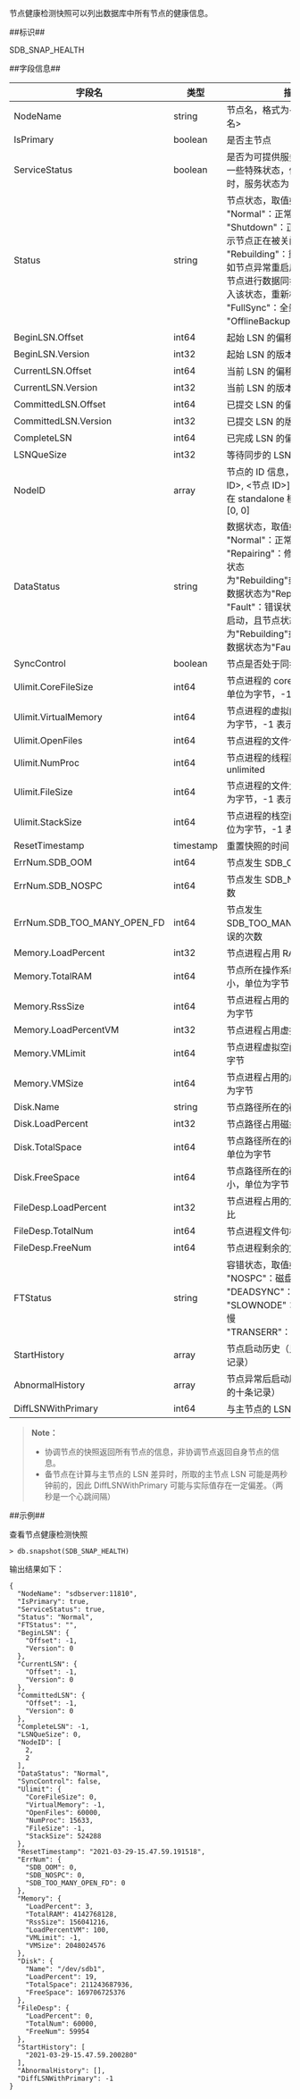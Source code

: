 [^_^]: 
    数据库快照

节点健康检测快照可以列出数据库中所有节点的健康信息。

##标识##

SDB_SNAP_HEALTH

##字段信息##

| 字段名               | 类型      | 描述                                                            |
| -------------------- | --------- | --------------------------------------------------------------- |
| NodeName             | string    | 节点名，格式为<主机名>:<服务名>                                 |
| IsPrimary            | boolean   | 是否主节点                                                      |
| ServiceStatus        | boolean   | 是否为可提供服务状态 <br>一些特殊状态，例如[全量同步][architecture]时，服务状态为 false |              
| Status               | string    |  节点状态，取值如下：<br/> "Normal"：正常工作状态 <br/> "Shutdown"：正在关闭状态，表示节点正在被关闭 <br/> "Rebuilding"：重新构建状态，如节点异常重启后，无法与其他节点进行数据同步，则节点会进入该状态，重新构建数据 <br/> "FullSync"：全量同步状态 <br/> "OfflineBackup"：[数据备份][regular_bar]状态 |
| BeginLSN.Offset      | int64   | 起始 LSN 的偏移 |
| BeginLSN.Version     | int32   | 起始 LSN 的版本号 |
| CurrentLSN.Offset    | int64   | 当前 LSN 的偏移 |
| CurrentLSN.Version   | int32   | 当前 LSN 的版本号 |
| CommittedLSN.Offset  | int64   | 已提交 LSN 的偏移 |
| CommittedLSN.Version | int32   | 已提交 LSN 的版本号 |
| CompleteLSN          | int64     | 已完成 LSN 的偏移                                               |
| LSNQueSize           | int32     | 等待同步的 LSN 队列长度                                         |
| NodeID               | array  | 节点的 ID 信息，格式为[<分区组 ID>, <节点 ID>] <br> 在 standalone 模式下，该字段为[0, 0]                 |
| DataStatus           | string    | 数据状态，取值如下：<br/> "Normal"：正常状态 <br/> "Repairing"：修复状态，当节点状态为"Rebuilding"或"FullSync"时，数据状态为"Repairing"  <br/> "Fault"：错误状态，当节点异常启动，且节点状态不为"Rebuilding"或"FullSync"时，数据状态为"Fault"  |
| SyncControl          | boolean   | 节点是否处于同步控制                                            |
| Ulimit.CoreFileSize  | int64  | 节点进程的 core 文件大小限制，单位为字节，-1 表示 unlimited |
| Ulimit.VirtualMemory | int64  | 节点进程的虚拟内存限制，单位为字节，-1 表示 unlimited |
| Ulimit.OpenFiles     | int64  | 节点进程的文件句柄数限制                         |
| Ulimit.NumProc       | int64  | 节点进程的线程数限制，-1 表示 unlimited          |
| Ulimit.FileSize      | int64  | 节点进程的文件大小限制，单位为字节，-1 表示 unlimited      |
| Ulimit.StackSize     | int64  | 节点进程的栈空间大小限制，单位为字节，-1 表示 unlimited |
| ResetTimestamp       | timestamp | 重置快照的时间                                                  |
| ErrNum.SDB_OOM              | int64  | 节点发生 SDB_OOM 错误的次数                   |
| ErrNum.SDB_NOSPC            | int64  | 节点发生 SDB_NOSPC 错误的次数                 |
| ErrNum.SDB_TOO_MANY_OPEN_FD | int64  | 节点发生 SDB_TOO_MANY_OPEN_FD 错误的次数      |
|  Memory.LoadPercent   | int32  | 节点进程占用 RAM 的百分比                  |
| Memory.TotalRAM      | int64  | 节点所在操作系统的总 RAM 大小，单位为字节  |
| Memory.RssSize       | int64  | 节点进程占用的 RAM 大小，单位为字节        |
| Memory.LoadPercentVM | int32  | 节点进程占用虚拟空间的百分比               |
| Memory.VMLimit       | int64  | 节点进程虚拟空间限制，单位为字节           |
| Memory.VMSize        | int64  | 节点进程占用的虚拟空间，单位为字节         |
| Disk.Name        | string | 节点路径所在的磁盘名称                      |
| Disk.LoadPercent | int32  | 节点路径占用磁盘的百分比                    |
| Disk.TotalSpace  | int64  | 节点路径所在的磁盘空间大小，单位为字节      |
| Disk.FreeSpace   | int64  | 节点路径所在的磁盘剩余空间大小，单位为字节  |
| FileDesp.LoadPercent | int32  | 节点进程占用的文件句柄的百分比 |
| FileDesp.TotalNum    | int64  | 节点进程文件句柄限制           |
| FileDesp.FreeNum     | int64  | 节点进程剩余的文件句柄个数     |
| FTStatus | string | 容错状态，取值如下：<br>"NOSPC"：磁盘空间不足<br>"DEADSYNC"：节点数据不同步 <br>"SLOWNODE"：节点数据同步过慢<br>"TRANSERR"：节点事务异常 |
| StartHistory         | array     | 节点启动历史（只取最新的十条记录）                              |
| AbnormalHistory      | array     | 节点异常后启动历史（只取最新的十条记录）                        |
| DiffLSNWithPrimary   | int64     | 与主节点的 LSN 差异                                             |

> **Note：**  
>
> - 协调节点的快照返回所有节点的信息，非协调节点返回自身节点的信息。  
> - 备节点在计算与主节点的 LSN 差异时，所取的主节点 LSN 可能是两秒钟前的，因此 DiffLSNWithPrimary 可能与实际值存在一定偏差。（两秒是一个心跳间隔）


##示例##

查看节点健康检测快照

```lang-javascript
> db.snapshot(SDB_SNAP_HEALTH)
```

输出结果如下：

```lang-json
{
  "NodeName": "sdbserver:11810",
  "IsPrimary": true,
  "ServiceStatus": true,
  "Status": "Normal",
  "FTStatus": "",
  "BeginLSN": {
    "Offset": -1,
    "Version": 0
  },
  "CurrentLSN": {
    "Offset": -1,
    "Version": 0
  },
  "CommittedLSN": {
    "Offset": -1,
    "Version": 0
  },
  "CompleteLSN": -1,
  "LSNQueSize": 0,
  "NodeID": [
    2,
    2
  ],
  "DataStatus": "Normal",
  "SyncControl": false,
  "Ulimit": {
    "CoreFileSize": 0,
    "VirtualMemory": -1,
    "OpenFiles": 60000,
    "NumProc": 15633,
    "FileSize": -1,
    "StackSize": 524288
  },
  "ResetTimestamp": "2021-03-29-15.47.59.191518",
  "ErrNum": {
    "SDB_OOM": 0,
    "SDB_NOSPC": 0,
    "SDB_TOO_MANY_OPEN_FD": 0
  },
  "Memory": {
    "LoadPercent": 3,
    "TotalRAM": 4142768128,
    "RssSize": 156041216,
    "LoadPercentVM": 100,
    "VMLimit": -1,
    "VMSize": 2048024576
  },
  "Disk": {
    "Name": "/dev/sdb1",
    "LoadPercent": 19,
    "TotalSpace": 211243687936,
    "FreeSpace": 169706725376
  },
  "FileDesp": {
    "LoadPercent": 0,
    "TotalNum": 60000,
    "FreeNum": 59954
  },
  "StartHistory": [
    "2021-03-29-15.47.59.200280"
  ],
  "AbnormalHistory": [],
  "DiffLSNWithPrimary": -1
}
```

[^_^]:
    本文使用到的所有链接及引用。
    
[regular_bar]:manual/Distributed_Engine/Maintainance/Backup_Recovery/data_backup.md
[architecture]: manual/Distributed_Engine/Architecture/Replication/architecture.md#全量同步
